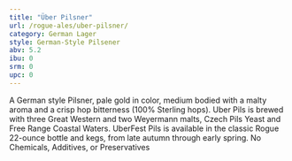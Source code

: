 ```yaml
---
title: "Über Pilsner"
url: /rogue-ales/uber-pilsner/
category: German Lager
style: German-Style Pilsener
abv: 5.2
ibu: 0
srm: 0
upc: 0
---
```

A German style Pilsner, pale gold in color, medium bodied with a malty aroma and a crisp hop bitterness (100% Sterling hops). Uber Pils is brewed with three Great Western and two Weyermann malts, Czech Pils Yeast and Free Range Coastal Waters. UberFest Pils is available in the classic Rogue 22-ounce bottle and kegs, from late autumn through early spring. No Chemicals, Additives, or Preservatives
